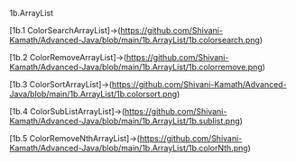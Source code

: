 1b.ArrayList 

[1b.1 ColorSearchArrayList]->(https://github.com/Shivani-Kamath/Advanced-Java/blob/main/1b.ArrayList/1b.colorsearch.png)

[1b.2 ColorRemoveArrayList]->(https://github.com/Shivani-Kamath/Advanced-Java/blob/main/1b.ArrayList/1b.colorremove.png)

[1b.3 ColorSortArrayList]->(https://github.com/Shivani-Kamath/Advanced-Java/blob/main/1b.ArrayList/1b.colorsort.png)

[1b.4 ColorSubListArrayList]->(https://github.com/Shivani-Kamath/Advanced-Java/blob/main/1b.ArrayList/1b.sublist.png)

[1b.5 ColorRemoveNthArrayList]->(https://github.com/Shivani-Kamath/Advanced-Java/blob/main/1b.ArrayList/1b.colorNth.png)
